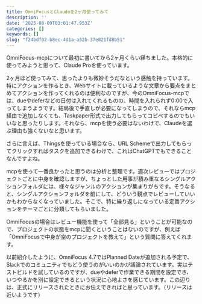 ```yaml
---
title: OmniFocusとClaudeを2ヶ月使ってみて
description: ''
date: '2025-08-09T03:01:47.953Z'
categories: []
keywords: []
slug: "f24bdf02-b8ec-4d1a-a32b-37e021fd8b51"
---
```

OmniFocus-mcpについて最初に書いてから2ヶ月くらい経ちました。本格的に使ってみようと思って、Claude Proを使っています。

2ヶ月ほど使ってみて、思ったよりも微妙そうだなという感触を持っています。特にアクションを作るとき、Webサイトに載っているような文章から要点をまとめてアクションを作ってくれるのは便利なのですが、今のOmniFocus-mcpでは、dueやdeferなどの日付は入れてくれるものの、時間を入れられず0:00で入ってしまうようです。結局後で手直しが必要になってしまうので、それならmcp経由で追加しなくても、Taskpaper形式で出力してもらってコピペするのでもいいなと思ったりします。それなら、mcpを使う必要はないわけで、Claudeを選ぶ理由も強くないなと思います。

さらに言えば、Thingsを使っている場合なら、URL Schemeで出力してもらってクリックすればタスクを追加できるわけで、これはChatGPTでもできることなんですよね。

mcpを使って一番良かったと思うのは分析と整理です。週次レビューではプロジェクトごとに中身を確認しますが、ちょっとした用事が積み重なるシングルアクションフォルダには、様々なジャンルのアクションが集まりがちです。そうなると、シングルアクションフォルダを前にして、どういう観点でレビューしていいかもわからなくなっていました。そこで、特に繰り返しになっている定番アクションをテーマごとに分類してもらいました。

OmniFocusの場合はレビュー機能を使って「全部見る」ということが可能なので、プロジェクトの状態をmcpに聞くということはないのですが、例えば「OmniFocusで中身が空のプロジェクトを教えて」という質問に答えてくれます。

以前紹介したように、OmniFocus 4.7ではPlanned Dateが追加される予定で、Slackでのコミュニティでもどう使うのがいいのかが議論されています。実はテストビルドを試しているのですが、dueやdeferで作業できる期間を設定でき、いつやるかを別に設定できるという状況に心地よさを感じています。この辺りは、正式にリリースされたときにお伝えできればと思っています。（リリースは近いようです）